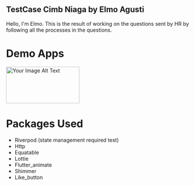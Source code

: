 ## TestCase Cimb Niaga by Elmo Agusti

Hello, I'm Elmo. This is the result of working on the questions sent by HR by following all the processes in the questions.

# Demo Apps

<img src="https://github.com/elmoagusti2/testcase_cimb/blob/main/screenshoots/demo.gif" alt="Your Image Alt Text" width="200" height="100">

# Packages Used

- Riverpod (state management required test)
- Http
- Equatable
- Lottie
- Flutter_animate
- Shimmer
- Like_button

